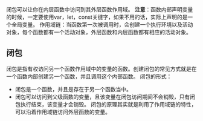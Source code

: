 闭包可以让你在内层函数中访问到其外层函数作用域。
**注意**：函数内部声明变量的时候，一定要使用var，let，const关键字，如果不用的话，实际上声明的是一个全局变量。
作用域链：当函数第一次被调用时，会创建一个执行环境以及活动对象，每个函数都有一个活动对象，外层函数和内层函数都有相应的活动对象。
## 闭包
闭包是指有权访问另一个函数作用域中的变量的函数。创建闭包的常见方式就是在一个函数内部创建另一个函数，并且调用这个内部函数。
闭包的形式：
+ 闭包是一个函数，并且是存在于另一个函数当中。
+ 闭包可以访问到父级函数的变量，且该变量在闭包访问期间不会销毁，只有闭包执行结束，该变量才会销毁。
闭包的原理其实就是利用了作用域链的特性，可以沿着作用域链访问外层函数的变量。
